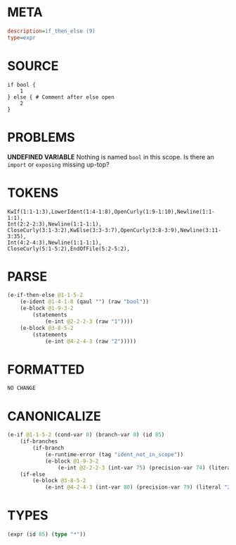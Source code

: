 # META
~~~ini
description=if_then_else (9)
type=expr
~~~
# SOURCE
~~~roc
if bool {
	1
} else { # Comment after else open
	2
}
~~~
# PROBLEMS
**UNDEFINED VARIABLE**
Nothing is named `bool` in this scope.
Is there an `import` or `exposing` missing up-top?

# TOKENS
~~~zig
KwIf(1:1-1:3),LowerIdent(1:4-1:8),OpenCurly(1:9-1:10),Newline(1:1-1:1),
Int(2:2-2:3),Newline(1:1-1:1),
CloseCurly(3:1-3:2),KwElse(3:3-3:7),OpenCurly(3:8-3:9),Newline(3:11-3:35),
Int(4:2-4:3),Newline(1:1-1:1),
CloseCurly(5:1-5:2),EndOfFile(5:2-5:2),
~~~
# PARSE
~~~clojure
(e-if-then-else @1-1-5-2
	(e-ident @1-4-1-8 (qaul "") (raw "bool"))
	(e-block @1-9-3-2
		(statements
			(e-int @2-2-2-3 (raw "1"))))
	(e-block @3-8-5-2
		(statements
			(e-int @4-2-4-3 (raw "2")))))
~~~
# FORMATTED
~~~roc
NO CHANGE
~~~
# CANONICALIZE
~~~clojure
(e-if @1-1-5-2 (cond-var 0) (branch-var 0) (id 85)
	(if-branches
		(if-branch
			(e-runtime-error (tag "ident_not_in_scope"))
			(e-block @1-9-3-2
				(e-int @2-2-2-3 (int-var 75) (precision-var 74) (literal "1") (value "TODO") (bound "u8")))))
	(if-else
		(e-block @3-8-5-2
			(e-int @4-2-4-3 (int-var 80) (precision-var 79) (literal "2") (value "TODO") (bound "u8")))))
~~~
# TYPES
~~~clojure
(expr (id 85) (type "*"))
~~~